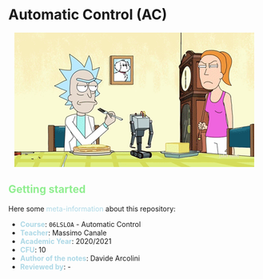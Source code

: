 # Automatic Control (AC)
<p align="center">
  <img src="header.gif" alt="animated"/>
</p>

## <span style="color:lightgreen">Getting started</span>

Here some <span style="color:lightblue">meta-information</span> about this repository:
- **<span style="color:lightblue">Course</span>**: `06LSLOA` - Automatic Control
- **<span style="color:lightblue">Teacher</span>**: Massimo Canale
- **<span style="color:lightblue">Academic Year</span>**: 2020/2021
- **<span style="color:lightblue">CFU</span>**: 10
- **<span style="color:lightblue">Author of the notes</span>**: Davide Arcolini
- **<span style="color:lightblue">Reviewed by</span>**: -
